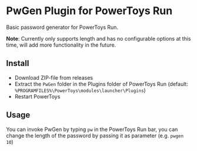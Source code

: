# PwGen Plugin for PowerToys Run
Basic password generator for PowerToys Run.

**Note**: Currently only supports length and has no configurable options at this time, will add more functionality in the future.
## Install
* Download ZIP-file from releases
* Extract the `PwGen` folder in the Plugins folder of PowerToys Run (default: `%PROGRAMFILES%\PowerToys\modules\launcher\Plugins`)
* Restart PowerToys

## Usage
You can invoke PwGen by typing `pw` in the PowerToys Run bar, you can change the length of the password by passing it as parameter (e.g. `pwgen 10`)
